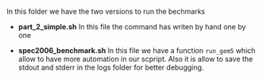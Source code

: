 In this folder we have the two versions to run the bechmarks
- **part_2_simple.sh** In this file the command has writen by hand one by one

- **spec2006_benchmark.sh** In this file we have a function `run_gem5` which allow to have more automation in our scpript. Also it is allow to save the stdout and stderr in the logs folder for better debugging.